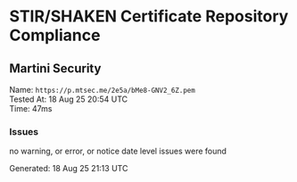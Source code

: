 # STIR/SHAKEN Certificate Repository Compliance

## Martini Security

Name: `https://p.mtsec.me/2e5a/bMe8-GNV2_6Z.pem`\
Tested At: 18 Aug 25 20:54 UTC\
Time: 47ms

### Issues

no warning, or error, or notice date level issues were found

Generated: 18 Aug 25 21:13 UTC